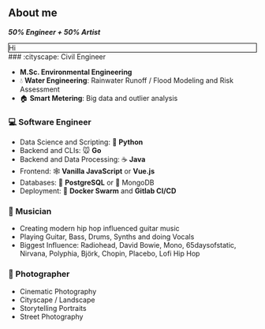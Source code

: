 ## About me

***50% Engineer + 50% Artist***
<div style="border: 1px solid black">Hi</div>
### :cityscape: Civil Engineer

- **M.Sc. Environmental Engineering**
- :droplet: **Water Engineering**: Rainwater Runoff / Flood Modeling and Risk Assessment
- :house: **Smart Metering**: Big data and outlier analysis


### :computer: Software Engineer

- Data Science and Scripting: :snake: **Python** 
- Backend and CLIs: :mouse: **Go**
- Backend and Data Processing: :coffee: **Java**
- Frontend: :spider_web: **Vanilla JavaScript** or **Vue.js** 
- Databases: :elephant: **PostgreSQL** or :leafy_green: MongoDB
- Deployment: :whale: **Docker Swarm** and **Gitlab CI/CD**


### :musical_note: Musician

- Creating modern hip hop influenced guitar music
- Playing Guitar, Bass, Drums, Synths and doing Vocals
- Biggest Influence: Radiohead, David Bowie, Mono, 65daysofstatic, Nirvana, Polyphia, Björk, Chopin, Placebo, Lofi Hip Hop


### :camera_flash: Photographer

- Cinematic Photography
- Cityscape / Landscape
- Storytelling Portraits
- Street Photography
